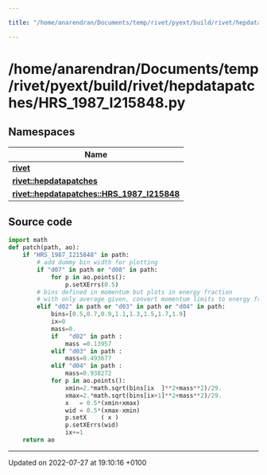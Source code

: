 ```yaml
---

title: "/home/anarendran/Documents/temp/rivet/pyext/build/rivet/hepdatapatches/HRS_1987_I215848.py"

---
```


# /home/anarendran/Documents/temp/rivet/pyext/build/rivet/hepdatapatches/HRS_1987_I215848.py



## Namespaces

| Name           |
| -------------- |
| **[rivet](http://example.org/namespaces/namespacerivet/)**  |
| **[rivet::hepdatapatches](http://example.org/namespaces/namespacerivet_1_1hepdatapatches/)**  |
| **[rivet::hepdatapatches::HRS_1987_I215848](http://example.org/namespaces/namespacerivet_1_1hepdatapatches_1_1hrs__1987__i215848/)**  |




## Source code

```python
import math
def patch(path, ao):
    if "HRS_1987_I215848" in path:
        # add dummy bin width for plotting
        if "d07" in path or "d08" in path:
            for p in ao.points():
                p.setXErrs(0.5)
        # bins defined in momentum but plots in energy fraction
        # with only average given, convert momentum limits to energy fraction
        elif "d02" in path or "d03" in path or "d04" in path:
            bins=[0.5,0.7,0.9,1.1,1.3,1.5,1.7,1.9]
            ix=0
            mass=0.
            if   "d02" in path :
                mass =0.13957
            elif "d03" in path :
                mass=0.493677
            elif "d04" in path :
                mass=0.938272
            for p in ao.points():
                xmin=2.*math.sqrt(bins[ix  ]**2+mass**2)/29.
                xmax=2.*math.sqrt(bins[ix+1]**2+mass**2)/29.
                x   = 0.5*(xmin+xmax)
                wid = 0.5*(xmax-xmin)
                p.setX    ( x )
                p.setXErrs(wid)
                ix+=1
    return ao
```


-------------------------------

Updated on 2022-07-27 at 19:10:16 +0100
